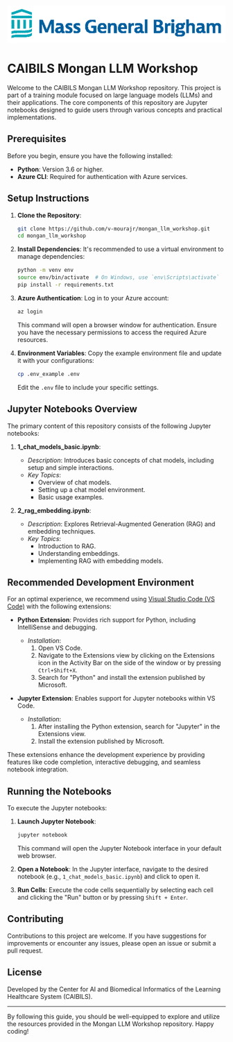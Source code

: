 ![MGB Logo](./images/mgb-logo.png)

# CAIBILS Mongan LLM Workshop

Welcome to the CAIBILS Mongan LLM Workshop repository. This project is part of a training module focused on large language models (LLMs) and their applications. The core components of this repository are Jupyter notebooks designed to guide users through various concepts and practical implementations.

## Prerequisites

Before you begin, ensure you have the following installed:

- **Python**: Version 3.6 or higher.
- **Azure CLI**: Required for authentication with Azure services.

## Setup Instructions

1. **Clone the Repository**:
   ```bash
   git clone https://github.com/v-mourajr/mongan_llm_workshop.git
   cd mongan_llm_workshop
   ```

2. **Install Dependencies**:
   It's recommended to use a virtual environment to manage dependencies:
   ```bash
   python -m venv env
   source env/bin/activate  # On Windows, use `env\Scripts\activate`
   pip install -r requirements.txt
   ```

3. **Azure Authentication**:
   Log in to your Azure account:
   ```bash
   az login
   ```
   This command will open a browser window for authentication. Ensure you have the necessary permissions to access the required Azure resources.

4. **Environment Variables**:
   Copy the example environment file and update it with your configurations:
   ```bash
   cp .env_example .env
   ```
   Edit the `.env` file to include your specific settings.

## Jupyter Notebooks Overview

The primary content of this repository consists of the following Jupyter notebooks:

1. **1_chat_models_basic.ipynb**:
   - *Description*: Introduces basic concepts of chat models, including setup and simple interactions.
   - *Key Topics*:
     - Overview of chat models.
     - Setting up a chat model environment.
     - Basic usage examples.

2. **2_rag_embedding.ipynb**:
   - *Description*: Explores Retrieval-Augmented Generation (RAG) and embedding techniques.
   - *Key Topics*:
     - Introduction to RAG.
     - Understanding embeddings.
     - Implementing RAG with embedding models.

## Recommended Development Environment

For an optimal experience, we recommend using [Visual Studio Code (VS Code)](https://code.visualstudio.com/) with the following extensions:

- **Python Extension**: Provides rich support for Python, including IntelliSense and debugging.
  - *Installation*:
    1. Open VS Code.
    2. Navigate to the Extensions view by clicking on the Extensions icon in the Activity Bar on the side of the window or by pressing `Ctrl+Shift+X`.
    3. Search for "Python" and install the extension published by Microsoft.

- **Jupyter Extension**: Enables support for Jupyter notebooks within VS Code.
  - *Installation*:
    1. After installing the Python extension, search for "Jupyter" in the Extensions view.
    2. Install the extension published by Microsoft.

These extensions enhance the development experience by providing features like code completion, interactive debugging, and seamless notebook integration.

## Running the Notebooks

To execute the Jupyter notebooks:

1. **Launch Jupyter Notebook**:
   ```bash
   jupyter notebook
   ```
   This command will open the Jupyter Notebook interface in your default web browser.

2. **Open a Notebook**:
   In the Jupyter interface, navigate to the desired notebook (e.g., `1_chat_models_basic.ipynb`) and click to open it.

3. **Run Cells**:
   Execute the code cells sequentially by selecting each cell and clicking the "Run" button or by pressing `Shift + Enter`.

## Contributing

Contributions to this project are welcome. If you have suggestions for improvements or encounter any issues, please open an issue or submit a pull request.

## License

Developed by the Center for AI and Biomedical Informatics of the Learning Healthcare System (CAIBILS). 

---

By following this guide, you should be well-equipped to explore and utilize the resources provided in the Mongan LLM Workshop repository. Happy coding! 